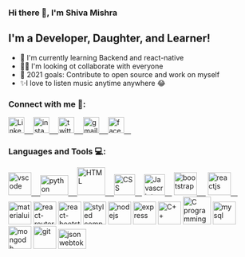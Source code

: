 ### Hi there 👋, I'm Shiva Mishra

## I'm a Developer, Daughter, and Learner!

- 🌱 I'm currently learning Backend and react-native
- 👯‍♀️ I'm looking ot collaborate with everyone
- 🥅 2021 goals: Contribute to open source and work on myself
- ✨I love to listen music anytime anywhere 😂

### Connect with me 🤝:

<a href="https://www.linkedin.com/in/shiva-mishra-a802881a2/" target="_blank" rel="noopener noreferrer">
    <img  alt ="Linked in" src = "https://cdn.jsdelivr.net/npm/simple-icons@v5/icons/linkedin.svg" width="32px">&emsp;</img>
</a>

<a href="https://instagram.com/shivii340" target="_blank" rel="noopener noreferrer">
    <img  alt="instagram" src="https://cdn.jsdelivr.net/npm/simple-icons@v5/icons/instagram.svg" width="32px"/>&emsp;
</a>

<a  href="https://twitter.com/ShivaMi15937746" target="_blank" rel="noopener noreferrer">
    <img alt = "twitter" src="https://cdn.jsdelivr.net/npm/simple-icons@v5/icons/twitter.svg" width="32px" />&emsp;
</a>
<a href="mailto:shivamishra2102@gmail.com" target="_blank" rel="noopener noreferrer">
    <img alt = "gmail" src = "https://cdn.jsdelivr.net/npm/simple-icons@v5/icons/gmail.svg" width = "32px" />&emsp;
</a>
<a href="https://www.facebook.com/profile.php?id=100043265192641"target="_blank" rel="noopener noreferrer">
    <img alt = "facebook" src = "https://cdn.jsdelivr.net/npm/simple-icons@v5/icons/facebook.svg" width = "32px" />&emsp;
</a>

### Languages and Tools 💻:

<a  href="https://code.visualstudio.com/" target="_blank" rel="noopener noreferrer">
    <img alt = "vscode" src = "https://upload.wikimedia.org/wikipedia/commons/thumb/9/9a/Visual_Studio_Code_1.35_icon.svg/225px-Visual_Studio_Code_1.35_icon.svg.png" width = "46px" >&emsp;
</a>
<a  href="https://www.python.org/" target="_blank" rel="noopener noreferrer">
    <img alt = "python" src = "https://banner2.cleanpng.com/20180412/kye/kisspng-python-programming-language-computer-programming-language-5acfdc3636bac7.8891188615235717662242.jpg" width = "56px" height="40px" />&emsp;
</a>
<a  href="https://en.wikipedia.org/wiki/HTML5" target="_blank" rel="noopener noreferrer">
    <img alt = "HTML" src = "https://upload.wikimedia.org/wikipedia/commons/thumb/6/61/HTML5_logo_and_wordmark.svg/180px-HTML5_logo_and_wordmark.svg.png" width = "56px" />&emsp;
</a>
<a  href="https://medium.com/beginners-guide-to-mobile-web-development/whats-new-in-css-3-dcd7fa6122e1" target="_blank" rel="noopener noreferrer">
    <img alt = "CSS" src = "https://upload.wikimedia.org/wikipedia/commons/thumb/d/d5/CSS3_logo_and_wordmark.svg/180px-CSS3_logo_and_wordmark.svg.png" width = "42px" >&emsp;</img></a>
<a  href="https://www.javascript.com" target="_blank" rel="noopener noreferrer">
    <img alt = "Javascript" src = "https://akjha96.github.io/ReactifolioBs4_Akj/static/media/javascript.2d2e31cc.svg" width = "42px" />&emsp;</a>
<a  href="https://www.getbootstrap.com/"" target="_blank" rel="noopener noreferrer">
<img alt = "bootstrap" src = "https://akjha96.github.io/ReactifolioBs4_Akj/static/media/bootstrap-4.ffded238.svg" width = "46px"/>
 &emsp;</a>
<a  href="https://www.reactjs.org/" target="_blank" rel="noopener noreferrer">
<img alt = "reactjs" src = "https://akjha96.github.io/ReactifolioBs4_Akj/static/media/react.4009eef3.svg" width = "46px" />&emsp;</a>
<a  href="https://material-ui.com/" target="_blank" rel="noopener noreferrer">
<img alt = "materialui" src = "https://akjha96.github.io/ReactifolioBs4_Akj/static/media/material-ui-1.82291019.svg" width = "46px" ></a>
<a  href="https://reacttraining.com/react-router/" target="_blank" rel="noopener noreferrer">
<img alt = "react-router" src = "https://akjha96.github.io/ReactifolioBs4_Akj/static/media/react-router.02419671.svg" width = "46px" ></a>
<a  href="https://react-bootstrap.github.io/" target="_blank" rel="noopener noreferrer">
<img alt = "react-bootstrap" src = "https://akjha96.github.io/ReactifolioBs4_Akj/static/media/react-bootstrap.ef194ddf.svg" width = "46px" ></a>

<a  href="https://styled-components.com/" target="_blank" rel="noopener noreferrer">
<img alt = "styled component" src = "https://akjha96.github.io/ReactifolioBs4_Akj/static/media/styled-components.9ceedb83.svg" width = "46px" ></a>


<a  href="https://nodejs.org/en/" target="_blank" rel="noopener noreferrer">
<img alt = "nodejs" src = "https://akjha96.github.io/ReactifolioBs4_Akj/static/media/nodejs.a1231528.svg" width = "46px" ></a>


<a  href="https://expressjs.com/" target="_blank" rel="noopener noreferrer">
<img alt = "express" src = "https://upload.wikimedia.org/wikipedia/commons/thumb/6/64/Expressjs.png/330px-Expressjs.png" width = "46px" ></a>


<a  href="https://www.cplusplus.com" target="_blank" rel="noopener noreferrer">
<img alt = "C++" src = "https://upload.wikimedia.org/wikipedia/commons/1/18/ISO_C%2B%2B_Logo.svg" width = "46px" ></a>


<a  href="https://www.cprogramming.com/" target="_blank" rel="noopener noreferrer">
<img alt = "C programming" src = "https://img.icons8.com/color/2x/c-programming.png" width = "56px" ></a>


<a  href="https://www.mysql.com" target="_blank" rel="noopener noreferrer">
<img alt = "mysql" src = "https://upload.wikimedia.org/wikipedia/en/thumb/d/dd/MySQL_logo.svg/1280px-MySQL_logo.svg.png" width = "46px" ></a>


<a  href="https://www.mongodb.com" target="_blank" rel="noopener noreferrer">
<img alt = "mongodb" src = "https://upload.wikimedia.org/wikipedia/en/thumb/4/45/MongoDB-Logo.svg/375px-MongoDB-Logo.svg.png" width = "46px" ></a>


<a  href="https://git-scm.com/" target="_blank" rel="noopener noreferrer">
<img alt = "git" src = "https://akjha96.github.io/ReactifolioBs4_Akj/static/media/git-icon.1190a19c.svg" width = "46px" ></a>


<a  href="https://jwt.io/" target="_blank" rel="noopener noreferrer">
<img alt="jsonwebtoken" src="https://www.devonblog.com/wp-content/uploads/2018/08/jwt_05.jpg" width="56px" height = "40px"></a>
